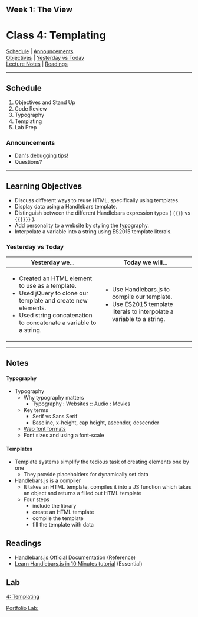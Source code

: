 ## **Week 1: The View**
# Class 4: Templating

[Schedule](#schedule) | [Announcements](#announcements) </br>
[Objectives](#learning-objectives) | [Yesterday vs Today](#yesterday-vs-today) </br>
[Lecture Notes](#notes) | [Readings](#readings)


<hr></hr>

## Schedule
1. Objectives and Stand Up
1. Code Review
1. Typography
1. Templating
1. Lab Prep

### Announcements
* [Dan's debugging tips!](https://github.com/codefellowspdx/201d-spring-2017/blob/7b349d6bb2b5f96b66198395ff6231c5abf70ad1/class-10-js_debugging-wireframe_part_2/dan-debugging.md#debugging-workflow)
* Questions? 

<hr></hr>

## Learning Objectives
* Discuss different ways to reuse HTML, specifically using templates.
* Display data using a Handlebars template.
* Distinguish between the different Handlebars expression types ( `{{}}` vs `{{{}}}` ).
* Add personality to a website by styling the typography.
* Interpolate a variable into a string using ES2015 template literals.


### Yesterday vs Today
| Yesterday we... | Today we will... |
| --------------- | ---------------- |
| <ul><li> Created an HTML element to use as a template. </li><li> Used jQuery to clone our template and create new elements.</li><li> Used string concatenation to concatenate a variable to a string. </li></ul> | <ul><li> Use Handlebars.js to compile our template. </li><li> Use ES2015 template literals to interpolate a variable to a string.  </li></ul> |



<hr></hr>

## Notes

#### Typography
* Typography
    * Why typography matters
        * Typography : Websites :: Audio : Movies
    * Key terms 
        * Serif vs Sans Serif
        * Baseline, x-height, cap height, ascender, descender
    * [Web font formats](https://creativemarket.com/blog/the-missing-guide-to-font-formats)
    * Font sizes and using a font-scale

#### Templates
* Template systems simplify the tedious task of creating elements one by one
    * They provide placeholders for dynamically set data
* Handlebars.js is a compiler 
    * It takes an HTML template, compiles it into a JS function which takes an object and returns a filled out HTML template
    * Four steps
        * include the library
        * create an HTML template
        * compile the template
        * fill the template with data

## Readings
* [Handlebars.js Official Documentation](http://handlebarsjs.com/) (Reference)
* [Learn Handlebars.js in 10 Minutes tutorial](http://tutorialzine.com/2015/01/learn-handlebars-in-10-minutes/) (Essential)

## Lab
[4: Templating](https://github.com/acl-301d-summer-2017/04-templating)

[Portfolio Lab:](https://github.com/acl-301d-summer-2017/04-templating/blob/master/PORTFOLIO-README.md)